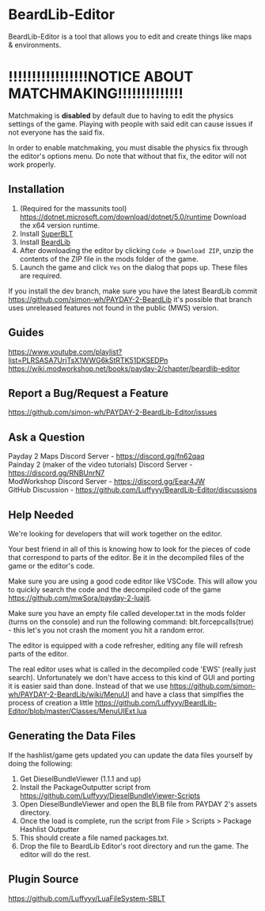 # BeardLib-Editor

BeardLib-Editor is a tool that allows you to edit and create things like maps & environments.

# !!!!!!!!!!!!!!!!!NOTICE ABOUT MATCHMAKING!!!!!!!!!!!!!!
Matchmaking is **disabled** by default due to having to edit the physics settings of the game.
Playing with people with said edit can cause issues if not everyone has the said fix. 

In order to enable matchmaking, you must disable the physics fix through the editor's options menu. Do note that without that fix, the editor will not work properly.

## Installation
1. (Required for the massunits tool) https://dotnet.microsoft.com/download/dotnet/5.0/runtime Download the x64 version runtime.
2. Install [SuperBLT](https://superblt.znix.xyz)
3. Install [BeardLib](https://modworkshop.net/mod/14924)
4. After downloading the editor by clicking `Code` -> `Download ZIP`, unzip the contents of the ZIP file in the mods folder of the game.
5. Launch the game and click `Yes` on the dialog that pops up. These files are required.

If you install the dev branch, make sure you have the latest BeardLib commit https://github.com/simon-wh/PAYDAY-2-BeardLib it's possible that branch uses unreleased features not found in the public (MWS) version.

## Guides
https://www.youtube.com/playlist?list=PLRSASA7UrjTsX1WWG6kStRTK51DKSEDPn
https://wiki.modworkshop.net/books/payday-2/chapter/beardlib-editor

## Report a Bug/Request a Feature
https://github.com/simon-wh/PAYDAY-2-BeardLib-Editor/issues

## Ask a Question
Payday 2 Maps Discord Server - https://discord.gg/fn62qaq \
Painday 2 (maker of the video tutorials) Discord Server - https://discord.gg/RNBUnrN7 \
ModWorkshop Discord Server - https://discord.gg/Eear4JW \
GitHub Discussion - https://github.com/Luffyyy/BeardLib-Editor/discussions

## Help Needed
We're looking for developers that will work together on the editor. 

Your best friend in all of this is knowing how to look for the pieces of code that correspond to parts of the editor. Be it in the decompiled files of the game or the editor's code.

Make sure you are using a good code editor like VSCode. This will allow you to quickly search the code and the decompiled code of the game https://github.com/mwSora/payday-2-luajit.

Make sure you have an empty file called developer.txt in the mods folder (turns on the console) and run the following command: blt.forcepcalls(true) - this let's you not crash the moment you hit a random error. 

The editor is equipped with a code refresher, editing any file will refresh parts of the editor.

The real editor uses what is called in the decompiled code 'EWS' (really just search). Unfortunately we don't have access to this kind of GUI and porting it is easier said than done. Instead of that we use https://github.com/simon-wh/PAYDAY-2-BeardLib/wiki/MenuUI and have a class that simplfies the process of creation a little https://github.com/Luffyyy/BeardLib-Editor/blob/master/Classes/MenuUIExt.lua 

## Generating the Data Files
If the hashlist/game gets updated you can update the data files yourself by doing the following:

1. Get DieselBundleViewer (1.1.1 and up)
2. Install the PackageOutputter script from https://github.com/Luffyyy/DieselBundleViewer-Scripts
3. Open DieselBundleViewer and open the BLB file from PAYDAY 2's assets directory.
4. Once the load is complete, run the script from File > Scripts > Package Hashlist Outputter
5. This should create a file named packages.txt.
6. Drop the file to BeardLib Editor's root directory and run the game. The editor will do the rest.

## Plugin Source
https://github.com/Luffyyy/LuaFileSystem-SBLT
